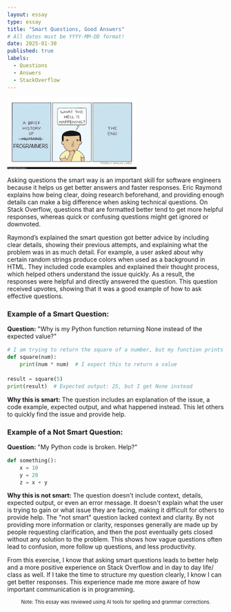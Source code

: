 ```yaml
---
layout: essay
type: essay
title: "Smart Questions, Good Answers"
# All dates must be YYYY-MM-DD format!
date: 2025-01-30
published: true
labels:
  - Questions
  - Answers
  - StackOverflow
---
```


<img width="300px" class="rounded float-start pe-4" src="../img/prog.webp">

Asking questions the smart way is an important skill for software engineers because it helps us get better answers and faster responses. Eric Raymond explains how being clear, doing research beforehand, and providing enough details can make a big difference when asking technical questions. On Stack Overflow, questions that are formatted better tend to get more helpful responses, whereas quick or confusing questions might get ignored or downvoted.

Raymond’s explained the smart question got better advice by including clear details, showing their previous attempts, and explaining what the problem was in as much detail. For example, a user asked about why certain random strings produce colors when used as a background in HTML. They included code examples and explained their thought process, which helped others understand the issue quickly. As a result, the responses were helpful and directly answered the question. This question received upvotes, showing that it was a good example of how to ask effective questions.

### Example of a Smart Question:
**Question:** "Why is my Python function returning None instead of the expected value?"

```python
# I am trying to return the square of a number, but my function prints None. What am I doing wrong?
def square(num):
    print(num * num)  # I expect this to return a value

result = square(5)
print(result)  # Expected output: 25, but I get None instead
```

**Why this is smart:** The question includes an explanation of the issue, a code example, expected output, and what happened instead. This let others to quickly find the issue and provide help.

### Example of a Not Smart Question:
**Question:** "My Python code is broken. Help?"

```python
def something():
    x = 10
    y = 20
    z = x + y
```

**Why this is not smart:** The question doesn't include context, details, expected output, or even an error message. It doesn't explain what the user is trying to gain or what issue they are facing, making it difficult for others to provide help. The "not smart" question lacked context and clarity. By not providing more information or clarity, responses generally are made up by people requesting clarification, and then the post eventually gets closed without any solution to the problem. This shows how vague questions often lead to confusion, more follow up questions, and less productivity.

From this exercise, I know that asking smart questions leads to better help and a more positive experience on Stack Overflow and in day to day life/ class as well. If I take the time to structure my question clearly, I know I can get better responses. This experience made me more aware of how important communication is in programming.

<p style="text-align: center; font-size: 0.8em;">
Note: This essay was reviewed using AI tools for spelling and grammar corrections.
</p>



